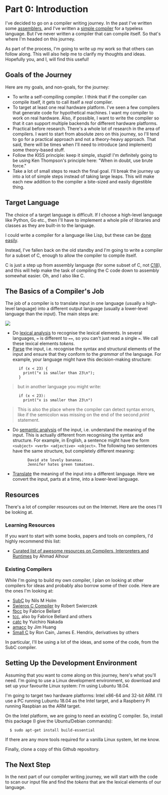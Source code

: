 # Part 0: Introduction

I've decided to go on a compiler writing journey. In the past I've written some
[assemblers](https://github.com/DoctorWkt/pdp7-unix/blob/master/tools/as7), and
I've written a [simple compiler](https://github.com/DoctorWkt/h-compiler)
for a typeless language. But I've never written a compiler that can compile
itself. So that's where I'm headed on this journey.

As part of the process, I'm going to write up my work so that others can
follow along. This will also help me to clarify my thoughts and ideas.
Hopefully you, and I, will find this useful!

## Goals of the Journey

Here are my goals, and non-goals, for the journey:

 + To write a self-compiling compiler. I think that if the compiler can
   compile itself, it gets to call itself a *real* compiler.
 + To target at least one real hardware platform. I've seen a few compilers
   that generate code for hypothetical machines. I want my compiler to
   work on real hardware. Also, if possible, I want to write the compiler
   so that it can support multiple backends for different hardware platforms.
 + Practical before research. There's a whole lot of research in the area of
   compilers. I want to start from absolute zero on this journey, so I'll
   tend to go for a practical approach and not a theory-heavy approach. That
   said, there will be times when I'll need to introduce (and implement) some
   theory-based stuff.
 + Follow the KISS principle: keep it simple, stupid! I'm definitely going to
   be using Ken Thompson's principle here: "When in doubt, use brute force."
 + Take a lot of small steps to reach the final goal. I'll break the journey
   up into a lot of simple steps instead of taking large leaps. This will
   make each new addition to the compiler a bite-sized and easily digestible
   thing.

## Target Language

The choice of a target language is difficult. If I choose a high-level
language like Python, Go etc., then I'll have to implement a whole pile
of libraries and classes as they are built-in to the language.

I could write a compiler for a language like Lisp, but these can be
[done easily](ftp://publications.ai.mit.edu/ai-publications/pdf/AIM-039.pdf).

Instead, I've fallen back on the old standby and I'm going to write a
compiler for a subset of C, enough to allow the compiler to compile
itself.

C is just a step up from assembly language (for some subset of C, not
[C18](https://en.wikipedia.org/wiki/C18_(C_standard_revision))), and this
will help make the task of compiling the C code down to assembly somewhat
easier. Oh, and I also like C.

## The Basics of a Compiler's Job

The job of a compiler is to translate input in one language (usually
a high-level language) into a different output language (usually a
lower-level language than the input). The main steps are:

![](Figs/parsing_steps.png)

 + Do [lexical analysis](https://en.wikipedia.org/wiki/Lexical_analysis)
to recognise the lexical elements. In several languages, `=` is different
to `==`, so you can't just read a single `=`. We call these lexical
elements *tokens*.
 + [Parse](https://en.wikipedia.org/wiki/Parsing) the input, i.e. recognise
the syntax and structural elements of the input and ensure that they
conform to the *grammar* of the language. For example, your language
might have this decision-making
structure:

```
      if (x < 23) {
        print("x is smaller than 23\n");
      }
```

> but in another language you might write:

```
      if (x < 23):
        print("x is smaller than 23\n")
```

> This is also the place where the compiler can detect syntax errors, like if
the semicolon was missing on the end of the second *print* statement.

 + Do [semantic analysis](https://en.wikipedia.org/wiki/Semantic_analysis_(compilers))
   of the input, i.e. understand the meaning of the input. This is actually different
   from recognising the syntax and structure. For example, in English, a
   sentence might have the form `<subject> <verb> <adjective> <object>`.
   The following two sentences have the same structure, but completely
   different meaning:

```
          David ate lovely bananas.
          Jennifer hates green tomatoes.
```

 + [Translate](https://en.wikipedia.org/wiki/Code_generation_(compiler))
   the meaning of the input into a different language. Here we
   convert the input, parts at a time, into a lower-level language.

## Resources

There's a lot of compiler resources out on the Internet. Here are the ones
I'll be looking at.

### Learning Resources

If you want to start with some books, papers and tools on compilers,
I'd highly recommend this list:

  + [Curated list of awesome resources on Compilers, Interpreters and Runtimes](https://github.com/aalhour/awesome-compilers) by Ahmad Alhour

### Existing Compilers

While I'm going to build my own compiler, I plan on looking at other compilers
for ideas and probably also borrow some of their code. Here are the ones
I'm looking at:

  + [SubC](http://www.t3x.org/subc/) by Nils M Holm
  + [Swieros C Compiler](https://github.com/rswier/swieros/blob/master/root/bin/c.c) by Robert Swierczek
  + [fbcc](https://github.com/DoctorWkt/fbcc) by Fabrice Bellard
  + [tcc](https://bellard.org/tcc/), also by Fabrice Bellard and others
  + [catc](https://github.com/yui0/catc) by Yuichiro Nakada
  + [amacc](https://github.com/jserv/amacc) by Jim Huang
  + [Small C](https://en.wikipedia.org/wiki/Small-C) by Ron Cain,
    James E. Hendrix, derivatives by others

In particular, I'll be using a lot of the ideas, and some of the code,
from the SubC compiler.

## Setting Up the Development Environment

Assuming that you want to come along on this journey, here's what you'll
need. I'm going to use a Linux development environment, so download and
set up your favourite Linux system: I'm using Lubuntu 18.04.

I'm going to target two hardware platforms: Intel x86-64 and 32-bit ARM.
I'll use a PC running Lubuntu 18.04 as the Intel target, and a Raspberry
Pi running Raspbian as the ARM target.

On the Intel platform, we are going to need an existing C compiler.
So, install this package (I give the Ubuntu/Debian commands):

```
  $ sudo apt-get install build-essential
```

If there are any more tools required for a vanilla Linux
system, let me know.

Finally, clone a copy of this Github repository.

## The Next Step

In the next part of our compiler writing journey, we will start with
the code to scan our input file and find the *tokens* that are the
lexical elements of our language.
